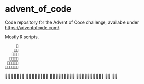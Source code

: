 # advent_of_code
 
Code repository for the Advent of Code challenge, available under https://adventofcode.com/. 

Mostly R scripts.


        
         🎄
        🎄🎄
       🎄🎄🎄
      🎄🎄🎄🎄
     🎄🎄🎄🎄🎄
    🎄🎄🎄🎄🎄🎄
   🎄🎄🎄🎄🎄🎄🎄
  🎄🎄🎄🎄🎄🎄🎄🎄
 🎄🎄🎄🎄🎄🎄🎄🎄🎄
🎄🎄🎄🎄🎄🎄🎄🎄🎄🎄
        🎁🎁
        🎁🎁